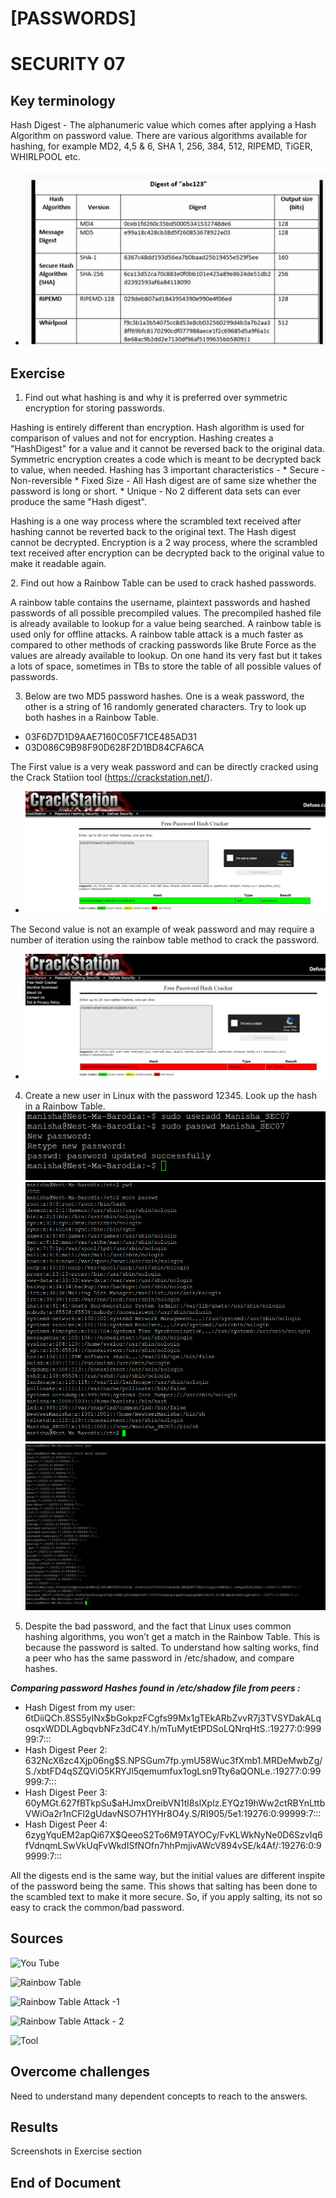 

# [PASSWORDS]
# SECURITY 07

## Key terminology
Hash Digest - The alphanumeric value which comes after applying a Hash Algorithm on password value. There are various algorithms available for hashing, for example MD2, 4,5 & 6, SHA 1, 256, 384, 512, RIPEMD, TiGER, WHIRLPOOL etc.   
* ![Different Algos](https://github.com/Techgrounds-Cloud-9/cloud-9-MBarodia/blob/5160937eeb83e77a4c681866471e7b616b50c094/00_includes/03_Security/SEC07/SEC07-DiffHashAlgo.PNG)


## Exercise
1. Find out what hashing is and why it is preferred over symmetric encryption for storing passwords.

<p> Hashing is entirely different than encryption. Hash algorithm is used for comparison of values and not for encryption. Hashing creates a "HashDigest" for a value and it cannot be reversed back to the original data. Symmetric encryption creates a code which is meant to be decrypted back to value, when needed.
Hashing has 3 important characteristics - 
* Secure - Non-reversible
* Fixed Size - All Hash digest are of same size whether the password is long or short.
* Unique - No 2 different data sets can ever produce the same "Hash digest".
</p>
<p> Hashing is a one way process where the scrambled text received after hashing cannot be reverted back to the original text. The Hash digest cannot be decrypted.
Encryption is a 2 way process, where the scrambled text received after encryption can be decrypted back to the original value to make it readable again.
</p>
2. Find out how a Rainbow Table can be used to crack hashed passwords.
<p> A rainbow table contains the username, plaintext passwords and hashed passwords of all possible precompiled values. The precompiled hashed file is already available to lookup for a value being searched. A rainbow table is used only for offline attacks. A rainbow table attack is a much faster as compared to other methods of cracking passwords like Brute Force as the values are already available to lookup. On one hand its very fast but it takes a lots of space, sometimes in TBs to store the table of all possible values of passwords.</p>

3. Below are two MD5 password hashes. One is a weak password, the other is a string of 16 randomly generated characters. Try to look up both hashes in a Rainbow Table.
* 03F6D7D1D9AAE7160C05F71CE485AD31   
* 03D086C9B98F90D628F2D1BD84CFA6CA

The First value is a very weak password and can be directly cracked using the Crack Statiion tool (https://crackstation.net/). 
* ![First digest -Screenshot](https://github.com/Techgrounds-Cloud-9/cloud-9-MBarodia/blob/5160937eeb83e77a4c681866471e7b616b50c094/00_includes/03_Security/SEC07/SEC07-MD5-Pwd1.PNG)

The Second value is not an example of weak password and may require a number of iteration using the rainbow table method to crack the password.
* ![Second digest -Screenshot](https://github.com/Techgrounds-Cloud-9/cloud-9-MBarodia/blob/5160937eeb83e77a4c681866471e7b616b50c094/00_includes/03_Security/SEC07/SEC07-MD5-Pwd2.PNG)

4. Create a new user in Linux with the password 12345. Look up the hash in a Rainbow Table.
![User Manisha_SEC07 Created with password](https://github.com/Techgrounds-Cloud-9/cloud-9-MBarodia/blob/40de3824ee68d8bc920d75fed591fc52bb45fe8a/00_includes/03_Security/SEC07/SEC07-UserPwdCreated.PNG)   
![User and password in /etc/passwd in vm](https://github.com/Techgrounds-Cloud-9/cloud-9-MBarodia/blob/40de3824ee68d8bc920d75fed591fc52bb45fe8a/00_includes/03_Security/SEC07/SEC07-UserExistsInPasswd.PNG)   
![User and password in /etc/shadow in vm](https://github.com/Techgrounds-Cloud-9/cloud-9-MBarodia/blob/40de3824ee68d8bc920d75fed591fc52bb45fe8a/00_includes/03_Security/SEC07/SEC07-UserHashPwdInShadow.PNG)

5. Despite the bad password, and the fact that Linux uses common hashing algorithms, you won’t get a match in the Rainbow Table. This is because the password is salted. To understand how salting works, find a peer who has the same password in /etc/shadow, and compare hashes.


***Comparing password Hashes found in /etc/shadow file from peers :***
* Hash Digest from my user:
$6$tDiiQCh.8SS5ylNx$bGokpzFCgfs99Mx1gTEkARbZvvR7j3TVSYDakALqosqxWDDLAgbqvbNFz3dC4Y.h/mTuMytEtPDSoLQNrqHtS.:19277:0:99999:7:::
* Hash Digest Peer 2:
$6$32NcX6zc4Xjp06ng$S.NPSGum7fp.ymU58Wuc3fXmb1.MRDeMwbZg/S./xbtFD4qSZQViO5KRYJl5qemumfux1ogLsn9Tty6aQONLe.:19277:0:99999:7:::
* Hash Digest Peer 3:
$6$0yMGt.627fBTkpSu$aHJmxDreibVN1tl8slXplz.EYQz19hWw2ctRBYnLttbVWiOa2r1nCFl2gUdavNSO7H1YHr8O4y.S/RI905/5e1:19276:0:99999:7:::
* Hash Digest Peer 4:
$6$zygYquEM2apQi67X$QeeoS2To6M9TAYOCy/FvKLWkNyNe0D6SzvIq6fVdnqmLSwVkUqFvWkdISfNOfn7hhPmjivAWcV894vSE/k4Af/:19276:0:99999:7:::

All the digests end is the same way, but the initial values are different inspite of the password being the same. This shows that salting has been done to the scambled text to make it more secure. So, if you apply salting, its not so easy to crack the common/bad password.

## Sources
![You Tube](https://www.youtube.com/watch?v=xsp--srKWKw)

![Rainbow Table](https://www.techtarget.com/whatis/definition/rainbow-table)

![Rainbow Table Attack -1](https://www.geeksforgeeks.org/understanding-rainbow-table-attack/#:~:text=A%20rainbow%20table%20is%20a,password%20produces%20a%20particular%20hash)

![Rainbow Table Attack - 2](https://www.geeksforgeeks.org/understanding-rainbow-table-attack/#:~:text=A%20rainbow%20table%20is%20a,password%20produces%20a%20particular%20hash.)

![Tool](https://crackstation.net/)




## Overcome challenges

Need to understand many dependent concepts to reach to the answers.

## Results
Screenshots in Exercise section

## End of Document




